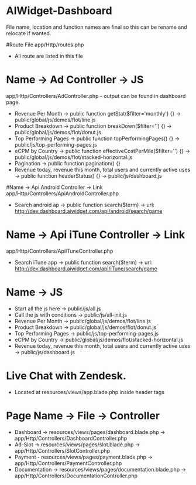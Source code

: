 # AIWidget-Dashboard
File name, location and function names are final so this can be rename and relocate if wanted. 
 
#Route File
app/Http/routes.php
- All route are listed in this file
 
# Name -> Ad Controller -> JS
app/Http/Controllers/AdController.php - output can be found in dashboard page. 
- Revenue Per Month    -> public function getStat($filter='monthly') {} -> public/global/js/demos/flot/line.js 
- Product Breakdown    -> public function breakDown($filter='') {} -> public/global/js/demos/flot/donut.js
- Top Performing Pages -> public function  topPerformingPages() {} -> public/js/top-performing-pages.js
- eCPM by Country      -> public function  effectiveCostPerMile($filter='') {} -> public/global/js/demos/flot/stacked-horizontal.js
- Pagination           -> public function  pagination() {}  
- Revenue today, revenue this month, total users and currently active uses ->  public function headerStatus() {} ->  public/js/dashboard.js 
 
#Name -> Api Android Controller  -> Link  
app/Http/Controllers/ApiAndroidController.php 
- Search android ap -> public function search($term) -> url: http://dev.dashboard.aiwidget.com/api/android/search/game
 
# Name -> Api iTune Controller  -> Link
app/Http/Controllers/ApiITuneController.php
- Search iTune app  -> public function search($term)  -> url: http://dev.dashboard.aiwidget.com/api/iTune/search/game  
 
# Name -> JS
- Start all the js here -> public/js/all.js                      
- Call the js with conditions -> public/js/all-init.js                
- Revenue Per Month -> public/global/js/demos/flot/line.js  
- Product Breakdown -> public/global/js/demos/flot/donut.js 
- Top Performing Pages  ->  public/js/top-performing-pages.js                  
- eCPM by Country -> public/global/js/demos/flot/stacked-horizontal.js 
- Revenue today, revenue this month, total users and currently active uses -> public/js/dashboard.js   

# Live Chat with Zendesk. 
- Located at resources/views/app.blade.php inside header tags

# Page Name -> File -> Controller 
 - Dashboard -> resources/views/pages/dashboard.blade.php ->  app/Http/Controllers/DashboardController.php
 - Ad-Slot -> resources/views/pages/slot.blade.php -> app/Http/Controllers/SlotController.php
 - Payment - resources/views/pages/payment.blade.php -> app/Http/Controllers/PaymentController.php
 - Documentation -> resources/views/pages/documentation.blade.php -> app/Http/Controllers/DocumentationController.php




